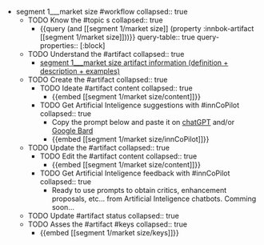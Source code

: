 
- segment 1___market size #workflow
   collapsed:: true
  - TODO Know the #topic s
    collapsed:: true
    - {{query (and [[segment 1/market size]] (property :innbok-artifact [[segment 1/market size]]))}}
      query-table:: true
      query-properties:: [:block]
  - TODO Understand the #artifact
    collapsed:: true
    - [segment 1___market size artifact information (definition + description + examples)](https://go.innbok.com/#/page/innBoK%2Fsegment-%28id%29%2Fmarket-size%2Finfo)
  - TODO Create the #artifact
     collapsed:: true
    - TODO Ideate #artifact content
      collapsed:: true
      - {{embed [[segment 1/market size/content]]}}
    - TODO Get Artificial Inteligence suggestions with #innCoPilot
      collapsed:: true
      - Copy the prompt below and paste it on [chatGPT](https://chat.openai.com) and/or [Google Bard](https://bard.google.com/chat)
      - {{embed [[segment 1/market size/innCoPilot]]}}
  - TODO Update the #artifact
    collapsed:: true
    - TODO Edit the #artifact content
     collapsed:: true
      - {{embed [[segment 1/market size/content]]}}
    - TODO Get Artificial Inteligence feedback with #innCoPilot
      collapsed:: true
      - Ready to use prompts to obtain critics, enhancement proposals, etc... from Artificial Inteligence chatbots. Comming soon...
  - TODO Update #artifact status
    collapsed:: true
  - TODO Asses the #artifact #keys
    collapsed:: true
    - {{embed [[segment 1/market size/keys]]}}



